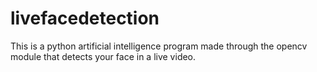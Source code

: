 # livefacedetection
This is a python artificial intelligence program made through the opencv module that detects your face in a live video.
